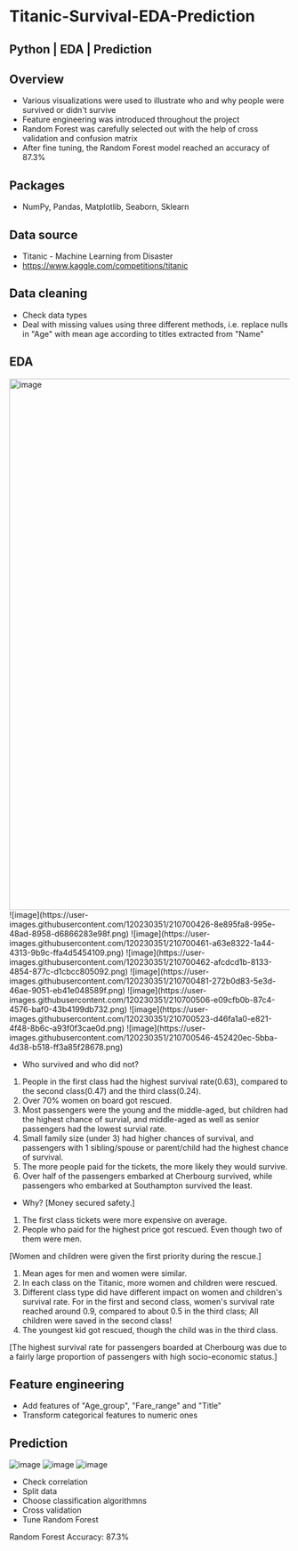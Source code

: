 # Titanic-Survival-EDA-Prediction

Python | EDA | Prediction
-

Overview
-
  - Various visualizations were used to illustrate who and why people were survived or didn't survive
  - Feature engineering was introduced throughout the project
  - Random Forest was carefully selected out with the help of cross validation and confusion matrix
  - After fine tuning, the Random Forest model reached an accuracy of 87.3%

Packages
-
  - NumPy, Pandas, Matplotlib, Seaborn, Sklearn

Data source
-
  - Titanic - Machine Learning from Disaster
  - https://www.kaggle.com/competitions/titanic
  
Data cleaning
-
  - Check data types
  - Deal with missing values using three different methods, i.e. replace nulls in "Age" with mean age according to titles extracted from "Name"
  
 
EDA
- 
<img width="956" alt="image" src="https://user-images.githubusercontent.com/120230351/210700391-c656edbe-b0ff-4831-a88b-af635fd7e6e6.png">
![image](https://user-images.githubusercontent.com/120230351/210700426-8e895fa8-995e-48ad-8958-d6866283e98f.png)
![image](https://user-images.githubusercontent.com/120230351/210700461-a63e8322-1a44-4313-9b9c-ffa4d5454109.png)
![image](https://user-images.githubusercontent.com/120230351/210700462-afcdcd1b-8133-4854-877c-d1cbcc805092.png)
![image](https://user-images.githubusercontent.com/120230351/210700481-272b0d83-5e3d-46ae-9051-eb41e048589f.png)
![image](https://user-images.githubusercontent.com/120230351/210700506-e09cfb0b-87c4-4576-baf0-43b4199db732.png)
![image](https://user-images.githubusercontent.com/120230351/210700523-d46fa1a0-e821-4f48-8b6c-a93f0f3cae0d.png)
![image](https://user-images.githubusercontent.com/120230351/210700546-452420ec-5bba-4d38-b518-ff3a85f28678.png)

  - Who survived and who did not?
 1. People in the first class had the highest survival rate(0.63), compared to the second class(0.47) and the 
    third class(0.24).
 2. Over 70% women on board got rescued.
 3. Most passengers were the young and the middle-aged, but children had the highest chance of survial, 
    and middle-aged as well as senior passengers had the lowest survial rate.
 4. Small family size (under 3) had higher chances of survival, and passengers with 1 sibling/spouse or 
    parent/child had the highest chance of survival.
 5. The more people paid for the tickets, the more likely they would survive.
 6. Over half of the passengers embarked at Cherbourg survived, while passengers who embarked at Southampton 
    survived the least.
  - Why?
[Money secured safety.]
1. The first class tickets were more expensive on average.
2. People who paid for the highest price got rescued. Even though two of them were men.

[Women and children were given the first priority during the rescue.]
1. Mean ages for men and women were similar.
2. In each class on the Titanic, more women and children were rescued.
3. Different class type did have different impact on women and children's survival rate. For in the first and second 
   class, women's survival rate reached around 0.9, compared to about 0.5 in the third class; All children were saved 
   in the second class! 
4. The youngest kid got rescued, though the child was in the third class.

[The highest survival rate for passengers boarded at Cherbourg was due to a fairly large proportion of passengers 
with high socio-economic status.]

Feature engineering
-
  - Add features of "Age_group", "Fare_range" and "Title"
  - Transform categorical features to numeric ones
 
Prediction
-
![image](https://user-images.githubusercontent.com/120230351/210700572-f0bdcd1f-9f75-49dc-86a9-81730e9aa24b.png)
![image](https://user-images.githubusercontent.com/120230351/210700585-fe910eb1-a352-4a8d-84c1-ce2514ca5752.png)
![image](https://user-images.githubusercontent.com/120230351/210700594-518b4446-3e3d-4bd9-a18a-cc97f41fcc38.png)

  - Check correlation
  - Split data
  - Choose classification algorithmns
  - Cross validation
  - Tune Random Forest

Random Forest
Accuracy: 87.3%



